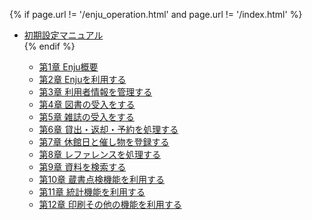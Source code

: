 {% if page.url != '/enju_operation.html' and page.url != '/index.html' %}
<ul class="toc">
<li><a href="enju_operation.html">初期設定マニュアル</a></li>
{% endif %}
<ul>
<li><a {% if page.url == '/enju_operation_1.html' %} class="active" {% endif %} href="enju_operation_1.html">第1章 Enju概要</a></li>
<li><a {% if page.url == '/enju_operation_2.html' %} class="active" {% endif %} href="enju_operation_2.html">第2章 Enjuを利用する</a></li>
<li><a {% if page.url == '/enju_operation_3.html' %} class="active" {% endif %} href="enju_operation_3.html">第3章 利用者情報を管理する</a></li>
<li><a {% if page.url == '/enju_operation_4.html' %} class="active" {% endif %} href="enju_operation_4.html">第4章 図書の受入をする</a></li>
<li><a {% if page.url == '/enju_operation_5.html' %} class="active" {% endif %} href="enju_operation_5.html">第5章 雑誌の受入をする</a></li>
<li><a {% if page.url == '/enju_operation_6.html' %} class="active" {% endif %} href="enju_operation_6.html">第6章 貸出・返却・予約を処理する</a></li>
<li><a {% if page.url == '/enju_operation_7.html' %} class="active" {% endif %} href="enju_operation_7.html">第7章 休館日と催し物を登録する</a></li>
<li><a {% if page.url == '/enju_operation_8.html' %} class="active" {% endif %} href="enju_operation_8.html">第8章 レファレンスを処理する</a></li>
<li><a {% if page.url == '/enju_operation_9.html' %} class="active" {% endif %} href="enju_operation_9.html">第9章 資料を検索する</a></li>
<li><a {% if page.url == '/enju_operation_10.html' %} class="active" {% endif %} href="enju_operation_10.html">第10章 蔵書点検機能を利用する</a></li>
<li><a {% if page.url == '/enju_operation_11.html' %} class="active" {% endif %} href="enju_operation_11.html">第11章 統計機能を利用する</a></li>
<li><a {% if page.url == '/enju_operation_12.html' %} class="active" {% endif %} href="enju_operation_12.html">第12章 印刷その他の機能を利用する</a></li>
</ul>
